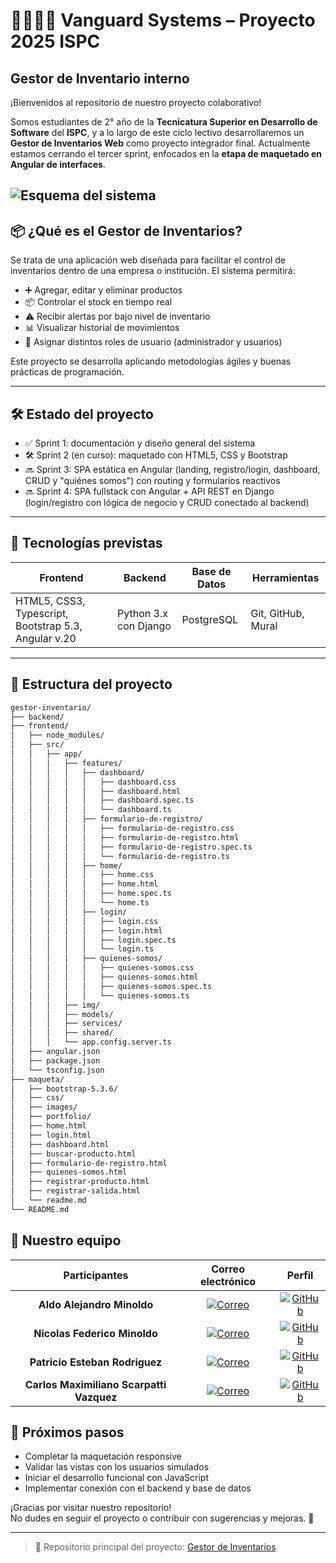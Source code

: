 # 👨‍💻👩‍💻 Vanguard Systems – Proyecto 2025 ISPC  
## Gestor de Inventario interno

¡Bienvenidos al repositorio de nuestro proyecto colaborativo!

Somos estudiantes de 2° año de la **Tecnicatura Superior en Desarrollo de Software** del **ISPC**, y a lo largo de este ciclo lectivo desarrollaremos un **Gestor de Inventarios Web** como proyecto integrador final. Actualmente estamos cerrando el tercer sprint, enfocados en la **etapa de maquetado en Angular de interfaces**.

![Esquema del sistema](https://media.licdn.com/dms/image/v2/D4E12AQFjgF1zpKkfNA/article-inline_image-shrink_1500_2232/article-inline_image-shrink_1500_2232/0/1702434135345?e=1750896000&v=beta&t=DC9Ec1eil4inftPHcNT3P-CXhWR1fEY_j20u2Tryn8o)
---

## 📦 ¿Qué es el Gestor de Inventarios?

Se trata de una aplicación web diseñada para facilitar el control de inventarios dentro de una empresa o institución. El sistema permitirá:

- ➕ Agregar, editar y eliminar productos  
- 📦 Controlar el stock en tiempo real  
- ⚠️ Recibir alertas por bajo nivel de inventario  
- 📊 Visualizar historial de movimientos  
- 👥 Asignar distintos roles de usuario (administrador y usuarios)

Este proyecto se desarrolla aplicando metodologías ágiles y buenas prácticas de programación.

---

## 🛠️ Estado del proyecto

- ✅ Sprint 1: documentación y diseño general del sistema  
- 🛠️ Sprint 2 (en curso): maquetado con HTML5, CSS y Bootstrap  
- 🔜 Sprint 3: SPA estática en Angular (landing, registro/login, dashboard, CRUD y "quiénes somos") con routing y formularios reactivos  
- 🔜 Sprint 4: SPA fullstack con Angular + API REST en Django (login/registro con lógica de negocio y CRUD conectado al backend)  

---

## 🧠 Tecnologías previstas

| Frontend | Backend | Base de Datos | Herramientas |
|----------|---------|---------------|--------------|
| HTML5, CSS3, Typescript, Bootstrap 5.3, Angular v.20 | Python 3.x con Django | PostgreSQL | Git, GitHub, Mural |

---

## 📁 Estructura del proyecto

```bash
gestor-inventario/
├── backend/
├── frontend/
│   ├── node_modules/
│   ├── src/
│   │   ├── app/
│   │   │   ├── features/
│   │   │   │   ├── dashboard/
│   │   │   │   │   ├── dashboard.css
│   │   │   │   │   ├── dashboard.html
│   │   │   │   │   ├── dashboard.spec.ts
│   │   │   │   │   └── dashboard.ts
│   │   │   │   ├── formulario-de-registro/
│   │   │   │   │   ├── formulario-de-registro.css
│   │   │   │   │   ├── formulario-de-registro.html
│   │   │   │   │   ├── formulario-de-registro.spec.ts
│   │   │   │   │   └── formulario-de-registro.ts
│   │   │   │   ├── home/
│   │   │   │   │   ├── home.css
│   │   │   │   │   ├── home.html
│   │   │   │   │   ├── home.spec.ts
│   │   │   │   │   └── home.ts
│   │   │   │   ├── login/
│   │   │   │   │   ├── login.css
│   │   │   │   │   ├── login.html
│   │   │   │   │   ├── login.spec.ts
│   │   │   │   │   └── login.ts
│   │   │   │   ├── quienes-somos/
│   │   │   │   │   ├── quienes-somos.css
│   │   │   │   │   ├── quienes-somos.html
│   │   │   │   │   ├── quienes-somos.spec.ts
│   │   │   │   │   └── quienes-somos.ts
│   │   │   ├── img/
│   │   │   ├── models/
│   │   │   ├── services/
│   │   │   ├── shared/
│   │   │   └── app.config.server.ts
│   ├── angular.json
│   ├── package.json
│   └── tsconfig.json
├── maqueta/
│   ├── bootstrap-5.3.6/
│   ├── css/
│   ├── images/
│   ├── portfolio/
│   ├── home.html
│   ├── login.html
│   ├── dashboard.html
│   ├── buscar-producto.html
│   ├── formulario-de-registro.html
│   ├── quienes-somos.html
│   ├── registrar-producto.html
│   ├── registrar-salida.html
│   └── readme.md
└── README.md

```

## 🤝 Nuestro equipo

|Participantes|Correo electrónico|Perfil|
|:---:|:---:|:---:|
|**Aldo Alejandro Minoldo**|[![Correo](https://img.shields.io/badge/correo-red?style=for-the-badge&logo=gmail&logoColor=white)](mailto:minoldoaldo@gmail.com)|[![GitHub](https://img.shields.io/badge/GitHub-black?style=for-the-badge&logo=github&logoColor=white)](https://github.com/AAMinoldo)|
|**Nicolas Federico Minoldo**|[![Correo](https://img.shields.io/badge/correo-red?style=for-the-badge&logo=gmail&logoColor=white)](mailto:minoldonico@gmail.com)| [![GitHub](https://img.shields.io/badge/GitHub-black?style=for-the-badge&logo=github&logoColor=white)](https://github.com/NicolasMinoldo)|
|**Patricio Esteban Rodriguez**|[![Correo](https://img.shields.io/badge/correo-red?style=for-the-badge&logo=gmail&logoColor=white)](Mailto:rpatricioesteban@gmail.com)| [![GitHub](https://img.shields.io/badge/GitHub-black?style=for-the-badge&logo=github&logoColor=white)](https://github.com/1PatoRod)|
|**Carlos Maximiliano Scarpatti Vazquez**|[![Correo](https://img.shields.io/badge/correo-red?style=for-the-badge&logo=gmail&logoColor=white)](mailto:maxi.scarpatti@gmail.com)| [![GitHub](https://img.shields.io/badge/GitHub-black?style=for-the-badge&logo=github&logoColor=white)](https://github.com/MaxiScarpatti)|

## 🚀 Próximos pasos

- Completar la maquetación responsive
- Validar las vistas con los usuarios simulados
- Iniciar el desarrollo funcional con JavaScript
- Implementar conexión con el backend y base de datos

¡Gracias por visitar nuestro repositorio!  
No dudes en seguir el proyecto o contribuir con sugerencias y mejoras. 🙌

</div>

---

> 📌 Repositorio principal del proyecto: [Gestor de Inventarios](https://github.com/Vanguard-Systems-Dos/gestor-inventario) 
